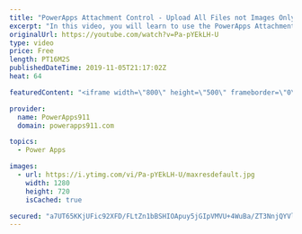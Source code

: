 ```yaml
---
title: "PowerApps Attachment Control - Upload All Files not Images Only to Azure Blob Storage"
excerpt: "In this video, you will learn to use the PowerApps Attachment Control to upload files. Why? Because you want to see All Files not Images only. For this example, we extend the Expense Report Example we have built over several videos.   Special shout-out to Christoph G. for his help. He put me on the path"
originalUrl: https://youtube.com/watch?v=Pa-pYEkLH-U
type: video
price: Free
length: PT16M2S
publishedDateTime: 2019-11-05T21:17:02Z
heat: 64

featuredContent: "<iframe width=\"800\" height=\"500\" frameborder=\"0\" src=\"https://www.youtube.com/embed/Pa-pYEkLH-U\" allow=\"accelerometer; autoplay; encrypted-media; gyroscope; picture-in-picture\" allowfullscreen></iframe>"

provider:
  name: PowerApps911
  domain: powerapps911.com

topics:
  - Power Apps

images:
  - url: https://i.ytimg.com/vi/Pa-pYEkLH-U/maxresdefault.jpg
    width: 1280
    height: 720
    isCached: true

secured: "a7UT65KKjUFic92XFD/FLtZn1bBSHIOApuy5jGIpVMVU+4WuBa/ZT3NnjQYVlHS2Aai79nXN5etVfQHZFDamv0tFYF3cYikEZ+VCHO9ao2Irho7zLOpisSDwzVUxvRmb1QR6Nz+Ga+KYNWjyNK8yTxVt1D35OYyt/fLs9erLwepfeKh9ikxpezW4lRxC2tMkbaxdJS+6OIf/iGKuHsJx9CzPxPSLid7+52oo4K2leXWOr6NEYJ5Nf8RtvB3pr8GEXjOiYwgrY6KB52Bo4vD7eoC7EDo97xwWTFb0RnGvJVAzyUulk1yADntcplR+6g4H7SsCxDPCcDkkHJUCinQxh5R4XJAV9INT28HvQ17n25iyIss1Zvghokrd6NzC+hmvnH3R7FksYm1NAWHFOPOT+uXabzACJdMrgv2tpjPbhTc=;VChKvpSE3YwC8xdd0/gQ5g=="
---
```


